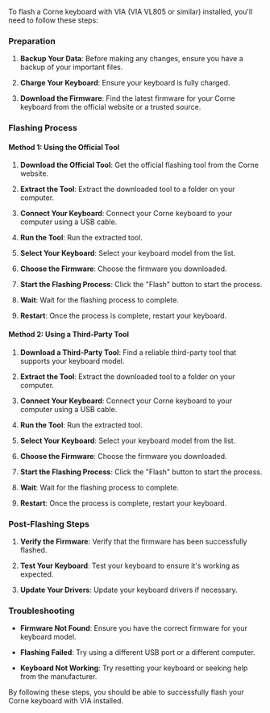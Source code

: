 To flash a Corne keyboard with VIA (VIA VL805 or similar) installed, you'll need to follow these steps:

### **Preparation**

1. **Backup Your Data**: Before making any changes, ensure you have a backup of your important files.

2. **Charge Your Keyboard**: Ensure your keyboard is fully charged.

3. **Download the Firmware**: Find the latest firmware for your Corne keyboard from the official website or a trusted source.

### **Flashing Process**

#### **Method 1: Using the Official Tool**

1. **Download the Official Tool**: Get the official flashing tool from the Corne website.

2. **Extract the Tool**: Extract the downloaded tool to a folder on your computer.

3. **Connect Your Keyboard**: Connect your Corne keyboard to your computer using a USB cable.

4. **Run the Tool**: Run the extracted tool.

5. **Select Your Keyboard**: Select your keyboard model from the list.

6. **Choose the Firmware**: Choose the firmware you downloaded.

7. **Start the Flashing Process**: Click the "Flash" button to start the process.

8. **Wait**: Wait for the flashing process to complete.

9. **Restart**: Once the process is complete, restart your keyboard.

#### **Method 2: Using a Third-Party Tool**

1. **Download a Third-Party Tool**: Find a reliable third-party tool that supports your keyboard model.

2. **Extract the Tool**: Extract the downloaded tool to a folder on your computer.

3. **Connect Your Keyboard**: Connect your Corne keyboard to your computer using a USB cable.

4. **Run the Tool**: Run the extracted tool.

5. **Select Your Keyboard**: Select your keyboard model from the list.

6. **Choose the Firmware**: Choose the firmware you downloaded.

7. **Start the Flashing Process**: Click the "Flash" button to start the process.

8. **Wait**: Wait for the flashing process to complete.

9. **Restart**: Once the process is complete, restart your keyboard.

### **Post-Flashing Steps**

1. **Verify the Firmware**: Verify that the firmware has been successfully flashed.

2. **Test Your Keyboard**: Test your keyboard to ensure it's working as expected.

3. **Update Your Drivers**: Update your keyboard drivers if necessary.

### **Troubleshooting**

- **Firmware Not Found**: Ensure you have the correct firmware for your keyboard model.

- **Flashing Failed**: Try using a different USB port or a different computer.

- **Keyboard Not Working**: Try resetting your keyboard or seeking help from the manufacturer.

By following these steps, you should be able to successfully flash your Corne keyboard with VIA installed.